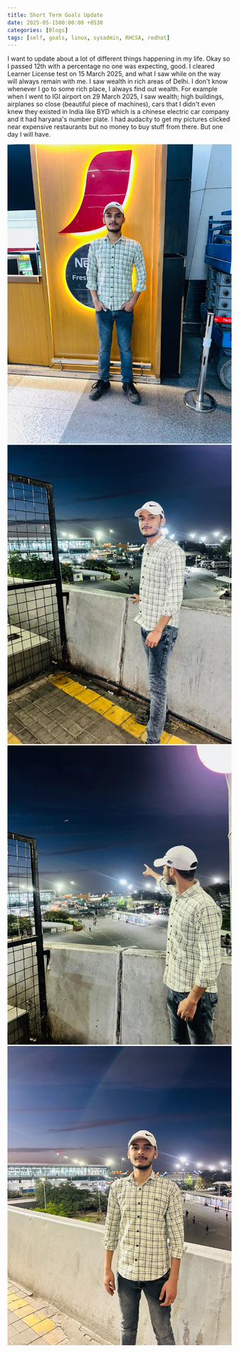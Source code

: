 ```yaml
---
title: Short Term Goals Update
date: 2025-05-1500:00:00 +0530
categories: [Blogs]
tags: [self, goals, linux, sysadmin, RHCSA, redhat]
---
```


I want to update about a lot of different things happening in my life. Okay so I passed 12th with a percentage no one was expecting, good. I cleared Learner License test on 15 March 2025, and what I saw while on the way will always remain with me. I saw wealth in rich areas of Delhi. I don't know whenever I go to some rich place, I always find out wealth. For example when I went to IGI airport on 29 March 2025, I saw wealth; high buildings, airplanes so close (beautiful piece of machines), cars that I didn't even knew they existed in India like BYD which is a chinese electric car company and it had haryana's number plate. I had audacity to get my pictures clicked near expensive restaurants but no money to buy stuff from there. But one day I will have. 

![IGI1](assets/post/igi1.jpeg)
![IGI2](assets/post/igi2.jpeg)
![IGI3](assets/post/igi3.jpeg)
![IGI4](assets/post/igi4.jpeg)



